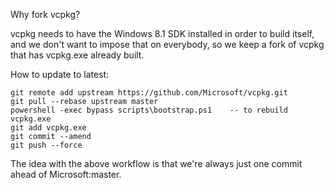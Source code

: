 Why fork vcpkg?

vcpkg needs to have the Windows 8.1 SDK installed in order to build itself,
and we don't want to impose that on everybody, so we keep a fork of vcpkg
that has vcpkg.exe already built.

How to update to latest:

    git remote add upstream https://github.com/Microsoft/vcpkg.git
    git pull --rebase upstream master
    powershell -exec bypass scripts\bootstrap.ps1    -- to rebuild vcpkg.exe 
    git add vcpkg.exe
    git commit --amend
    git push --force

The idea with the above workflow is that we're always just one commit ahead of Microsoft:master.